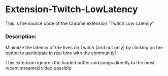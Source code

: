 # Extension-Twitch-LowLatency

This is the source code of the Chrome extension "Twitch Low Latency"

### Description:

Minimize the latency of the lives on Twitch (and not only) by clicking on the button to participate in real time with the community!

This extension ignores the loaded buffer and jumps directly to the most recent streamed video possible.
